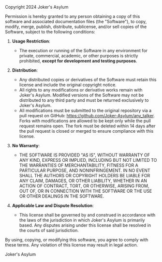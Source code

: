 Copyright 2024 Joker's Asylum

Permission is hereby granted to any person obtaining a copy of this software and associated documentation files (the "Software"), to copy, modify, merge, publish, distribute, sublicense, and/or sell copies of the Software, subject to the following conditions:

1. **Usage Restriction**:
   - The execution or running of the Software in any environment for private, commercial, academic, or other purposes is strictly prohibited, **except for development and testing purposes**.

2. **Distribution**:
   - Any distributed copies or derivatives of the Software must retain this license and include the original copyright notice.
   - All rights to any modifications or derivative works remain with Joker's Asylum. Modified versions of the Software may not be distributed to any third party and must be returned exclusively to Joker's Asylum.
   - All modifications must be submitted to the original repository via a pull request on GitHub: https://github.com/Joker-Asylum/any_talker. Forks with modifications are allowed to be kept only while the pull request remains open. The fork must be deleted within 14 days after the pull request is closed or merged to ensure compliance with this license.

3. **No Warranty**:
   - THE SOFTWARE IS PROVIDED "AS IS", WITHOUT WARRANTY OF ANY KIND, EXPRESS OR IMPLIED, INCLUDING BUT NOT LIMITED TO THE WARRANTIES OF MERCHANTABILITY, FITNESS FOR A PARTICULAR PURPOSE, AND NONINFRINGEMENT. IN NO EVENT SHALL THE AUTHORS OR COPYRIGHT HOLDERS BE LIABLE FOR ANY CLAIM, DAMAGES, OR OTHER LIABILITY, WHETHER IN AN ACTION OF CONTRACT, TORT, OR OTHERWISE, ARISING FROM, OUT OF, OR IN CONNECTION WITH THE SOFTWARE OR THE USE OR OTHER DEALINGS IN THE SOFTWARE.

4. **Applicable Law and Dispute Resolution**:
   - This license shall be governed by and construed in accordance with the laws of the jurisdiction in which Joker's Asylum is primarily based. Any disputes arising under this license shall be resolved in the courts of said jurisdiction.

By using, copying, or modifying this software, you agree to comply with these terms. Any violation of this license may result in legal action.

Joker's Asylum

